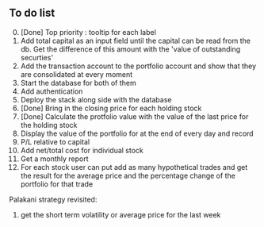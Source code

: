 ## To do list

0. \[Done\] Top priority : tooltip for each label
1. Add total capital as an input field until the capital can be read from the db. Get the difference of this amount with the 'value of outstanding securties'
1. Add the transaction account to the portfolio account and show that they are consolidated at every moment
2. Start the database for both of them 
3. Add authentication
4. Deploy the stack along side with the database
5. \[Done\] Bring in the closing price for each holding stock
6. \[Done\] Calculate the protfolio value with the value of the last price for the holding stock
7. Display the value of the portfolio for at the end of every day and record
8. P/L relative to capital
9. Add net/total cost for individual stock
10. Get a monthly report
11. For each stock user can put add as many hypothetical trades and get the result for the average price and the percentage change of the portfolio for that trade




Palakani strategy revisited: 

1. get the short term volatility or average price for the last week
